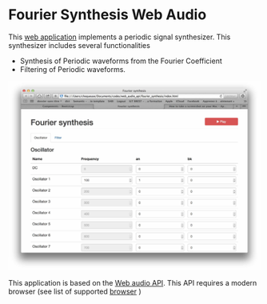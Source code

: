 # Fourier Synthesis Web Audio

This [web application](http://vincentchoqueuse.github.io/Fourier_synthesis_web_audio) implements a periodic signal synthesizer. This synthesizer includes several functionalities
* Synthesis of Periodic waveforms from the Fourier Coefficient
* Filtering of Periodic waveforms.

![Fourier Synthesis Application](screenshot.jpg)


This application is based on the [Web audio API](http://webaudio.github.io/web-audio-api/). This API requires a modern browser (see list of supported [browser](http://caniuse.com/#feat=audio-api) )